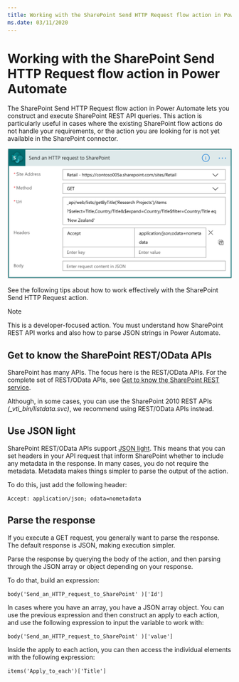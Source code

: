 ```yaml
---
title: Working with the SharePoint Send HTTP Request flow action in Power Automate
ms.date: 03/11/2020
---
```


# Working with the SharePoint Send HTTP Request flow action in Power Automate
The SharePoint Send HTTP Request flow action in Power Automate lets you construct and execute SharePoint REST API queries. This action is particularly useful in cases where the existing SharePoint flow actions do not handle your requirements, or the action you are looking for is not yet available in the SharePoint connector.

![Send an HTTP Request to SharePoint action](../../../images/flow-send-http-request-to-sp-action.png)

See the following tips about how to work effectively with the SharePoint Send HTTP Request action.

> [!NOTE]
> This is a developer-focused action. You must understand how SharePoint REST API works and also how to parse JSON strings in Power Automate.

## Get to know the SharePoint REST/OData APIs
SharePoint has many APIs. The focus here is the REST/OData APIs. For the complete set of REST/OData APIs, see [Get to know the SharePoint REST service](https://docs.microsoft.com/sharepoint/dev/sp-add-ins/get-to-know-the-sharepoint-rest-service#bk_learnmore).

Although, in some cases, you can use the SharePoint 2010 REST APIs *(_vti_bin/listdata.svc)*, we recommend using REST/OData APIs instead.

## Use JSON light
SharePoint REST/OData APIs support [JSON light](https://www.microsoft.com/microsoft-365/blog/2014/08/13/json-light-support-rest-sharepoint-api-released/). This means that you can set headers in your API request that inform SharePoint whether to include any metadata in the response. In many cases, you do not require the metadata. Metadata makes things simpler to parse the output of the action.

To do this, just add the following header:

```http
Accept: application/json; odata=nometadata
```

## Parse the response
If you execute a GET request, you generally want to parse the response. The default response is JSON, making execution simpler.

Parse the response by querying the body of the action, and then parsing through the JSON array or object depending on your response.

To do that, build an expression:

```http
body('Send_an_HTTP_request_to_SharePoint' )['Id']
```

In cases where you have an array, you have a JSON array object. You can use the previous expression and then construct an apply to each action, and use the following expression to input the variable to work with:

```http
body('Send_an_HTTP_request_to_SharePoint' )['value']
```

Inside the apply to each action, you can then access the individual elements with the following expression:

```http
items('Apply_to_each')['Title']
```
